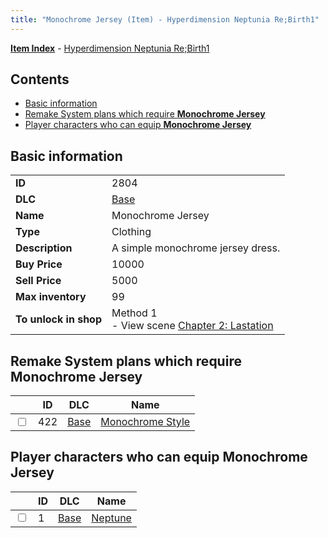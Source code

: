 ```yaml
---
title: "Monochrome Jersey (Item) - Hyperdimension Neptunia Re;Birth1"
---
```


[**Item Index**](/neptunia/rb1/item/index.html) - [Hyperdimension Neptunia Re;Birth1](/neptunia/rb1)

## Contents

- [Basic information](#basic-information)
- [Remake System plans which require **Monochrome Jersey**](#remake-system-plans-which-require-monochrome-jersey)
- [Player characters who can equip **Monochrome Jersey**](#player-characters-who-can-equip-monochrome-jersey)

## Basic information

|   |   |
| -- | -- |
| **ID** | 2804 |
| **DLC** | [Base](/neptunia/rb1/dlc/1-base.html) |
| **Name** | Monochrome Jersey |
| **Type** | Clothing |
| **Description** | A simple monochrome jersey dress. |
| **Buy Price** | 10000 |
| **Sell Price** | 5000 |
| **Max inventory** | 99 |
| **To unlock in shop** | Method 1<br />- View scene [Chapter 2: Lastation](/neptunia/rb1/scene/1-202-chapter-2-lastation.html) |


## Remake System plans which require **Monochrome Jersey**

|    | ID | DLC | Name |
| -- | -- | --- | ---- |
| <input type="checkbox" id="rb1-quest-1-422" class="trackbox" /> | 422 | [Base](/neptunia/rb1/dlc/1-base.html) | [Monochrome Style](/neptunia/rb1/quest/1-422-monochrome-style.html) |


## Player characters who can equip **Monochrome Jersey**

|    | ID | DLC | Name |
| -- | -- | --- | ---- |
| <input type="checkbox" id="rb1-player-1-1" class="trackbox" /> | 1 | [Base](/neptunia/rb1/dlc/1-base.html) | [Neptune](/neptunia/rb1/player/1-1-neptune.html) |
